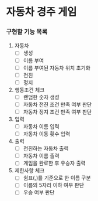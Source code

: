 # 자동차 경주 게임

### 구현할 기능 목록

1. 자동차
    - [ ] 생성
    - [ ] 이름 부여
    - [ ] 이름 부여된 자동차 위치 초기화
    - [ ] 전진
    - [ ] 정지

2. 행동조건 체크
    - [ ] 랜덤한 숫자 생성
    - [ ] 자동차 전진 조건 만족 여부 판단
    - [ ] 자동차 정지 조건 만족 여부 판단
    
3. 입력
    - [ ] 자동차 이름 입력
    - [ ] 자동차 이동 횟수 입력

4. 출력
    - [ ] 전진하는 자동차 출력
    - [ ] 자동차 이름 출력
    - [ ] 게임을 완료한 후 우승자 출력

5. 제한사항 체크
    - [ ] 쉼표(,)를 기준으로 한 이름 구분
    - [ ] 이름의 5자리 이하 여부 판단
    - [ ] 우승 여부 판단
